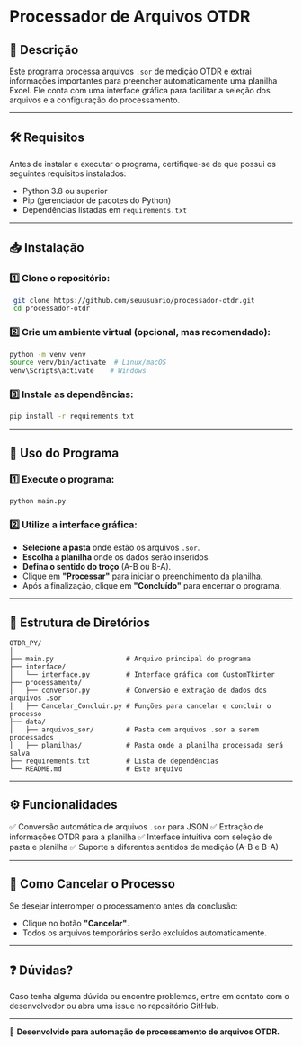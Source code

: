 # Processador de Arquivos OTDR

## 📌 Descrição
Este programa processa arquivos `.sor` de medição OTDR e extrai informações importantes para preencher automaticamente uma planilha Excel. Ele conta com uma interface gráfica para facilitar a seleção dos arquivos e a configuração do processamento.

---

## 🛠 Requisitos
Antes de instalar e executar o programa, certifique-se de que possui os seguintes requisitos instalados:

- Python 3.8 ou superior
- Pip (gerenciador de pacotes do Python)
- Dependências listadas em `requirements.txt`

---

## 📥 Instalação
### 1️⃣ Clone o repositório:
```bash
 git clone https://github.com/seuusuario/processador-otdr.git
 cd processador-otdr
```

### 2️⃣ Crie um ambiente virtual (opcional, mas recomendado):
```bash
python -m venv venv
source venv/bin/activate  # Linux/macOS
venv\Scripts\activate    # Windows
```

### 3️⃣ Instale as dependências:
```bash
pip install -r requirements.txt
```

---

## 🚀 Uso do Programa
### 1️⃣ Execute o programa:
```bash
python main.py
```

### 2️⃣ Utilize a interface gráfica:
- **Selecione a pasta** onde estão os arquivos `.sor`.
- **Escolha a planilha** onde os dados serão inseridos.
- **Defina o sentido do troço** (A-B ou B-A).
- Clique em **"Processar"** para iniciar o preenchimento da planilha.
- Após a finalização, clique em **"Concluído"** para encerrar o programa.

---

## 📂 Estrutura de Diretórios
```
OTDR_PY/
│
├── main.py                  # Arquivo principal do programa
├── interface/
│   └── interface.py         # Interface gráfica com CustomTkinter
├── processamento/
│   ├── conversor.py         # Conversão e extração de dados dos arquivos .sor
│   ├── Cancelar_Concluir.py # Funções para cancelar e concluir o processo
├── data/
│   ├── arquivos_sor/        # Pasta com arquivos .sor a serem processados
│   ├── planilhas/           # Pasta onde a planilha processada será salva
├── requirements.txt         # Lista de dependências
└── README.md                # Este arquivo
```

---

## ⚙ Funcionalidades
✅ Conversão automática de arquivos `.sor` para JSON
✅ Extração de informações OTDR para a planilha
✅ Interface intuitiva com seleção de pasta e planilha
✅ Suporte a diferentes sentidos de medição (A-B e B-A)

---

## 🛑 Como Cancelar o Processo
Se desejar interromper o processamento antes da conclusão:
- Clique no botão **"Cancelar"**.
- Todos os arquivos temporários serão excluídos automaticamente.

---

## ❓ Dúvidas?
Caso tenha alguma dúvida ou encontre problemas, entre em contato com o desenvolvedor ou abra uma issue no repositório GitHub.

---

📌 **Desenvolvido para automação de processamento de arquivos OTDR.**

